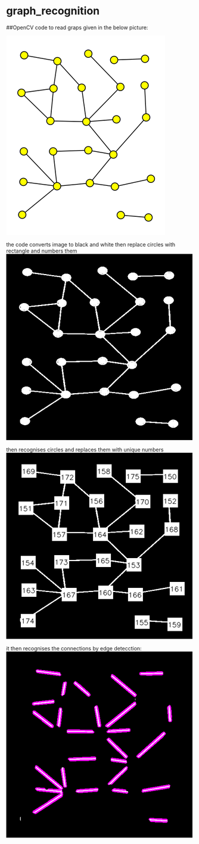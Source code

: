 # graph_recognition
##OpenCV code to read graps given in the below picture:

![alt text](https://github.com/sarthak7295/graph_recognition/blob/master/myfile.png)

the code converts image to black and white then replace circles with rectangle and numbers them 
![alt text](https://github.com/sarthak7295/graph_recognition/blob/master/grey.png)

then recognises circles and replaces them with unique numbers
![alt text](https://github.com/sarthak7295/graph_recognition/blob/master/fin.png)

it then recognises the connections by edge detecction:
![alt text](https://github.com/sarthak7295/graph_recognition/blob/master/houghlines3.png)
